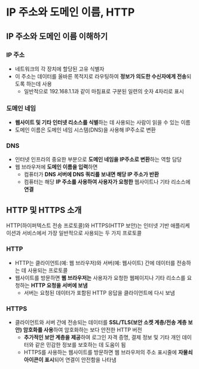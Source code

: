 # IP 주소와 도메인 이름, HTTP
## IP 주소와 도메인 이름 이해하기

### IP 주소

- 네트워크의 각 장치에 할당된 고유 식별자
- 이 주소는 데이터를 올바른 목적지로 라우팅하여 **정보가 의도한 수신자에게 전송**되도록 하는데 사용
    - 일반적으로 192.168.1.1과 같이 마침표로 구분된 일련의 숫자 4자리로 표시

### 도메인 네임

- **웹사이트 및 기타 인터넷 리소스를 식별**하는 데 사용되는 사람이 읽을 수 있는 이름
- 도메인 이름은 도메인 네임 시스템(DNS)을 사용해 IP주소로 변환

### DNS

- 인터넷 인프라의 중요한 부분으로 **도메인 네임을 IP주소로 변환**하는 역할 담당
- 웹 브라우저에 **도메인 이름을 입력**하면
    - 컴퓨터가 **DNS 서버에 DNS 쿼리를 보내면 해당 IP 주소가 반환**
    - 컴퓨터는 해당 **IP 주소를 사용하여 사용자가 요청한** 웹사이트나 기타 리소스에 **연결**

## HTTP 및 HTTPS 소개

HTTP(하이퍼텍스트 전송 프로토콜)와 HTTPS(HTTP 보안)는 인터넷 기반 애플리케이션과 서비스에서 가장 일반적으로 사용되는 두 가지 프로토콜

### HTTP

- HTTP는 클라이언트(예: 웹 브라우저)와 서버(예: 웹사이트) 간에 데이터를 전송하는 데 사용되는 프로토콜
- 웹사이트를 방문하면 **웹 브라우저는** 사용자가 요청한 웹페이지나 기타 리소스를 요청하는 **HTTP 요청을 서버에 보냄**
    - 서버는 요청된 데이터가 포함된 HTTP 응답을 클라이언트에 다시 보냄

### HTTPS

- 클라이언트와 서버 간에 전송되는 데이터를 **SSL/TLS(보안 소켓 계층/전송 계층 보안) 암호화를 사용**하여 암호화하는 보다 안전한 HTTP 버전
    - **추가적인 보안 계층을 제공**하여 로그인 자격 증명, 결제 정보 및 기타 개인 데이터와 같은 민감한 정보를 보호하는 데 도움이 됨
    - HTTPS를 사용하는 웹사이트를 방문하면 웹 브라우저의 주소 표시줄에 **자물쇠 아이콘이 표시**되어 연결이 안전함을 나타냄